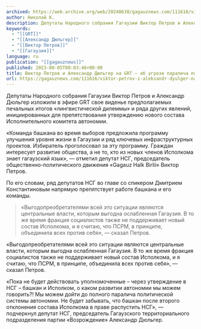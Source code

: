 ```yaml
---
archived: https://web.archive.org/web/20240630/gagauznews.com/111616/viktor-petrov-i-aleksandr-dyulger-na-grt-ob-ugroze-paralicha-politicheskoj-sistemy-gagauzii.html
author: Николай К.
description: Депутаты Народного собрания Гагаузии Виктор Петров и Александр Дюльгер изложили в эфире GRT свое виденье предполагаемых печальных итогов «лингвистической дилеммы» и ряда других явлений, инициированных для препятствования утверждению нового состава Исполнительного комитета автономии. «Команда башкана во время выборов предложила программу улучшения уровня жизни в Гагаузии и ряд ключевых инфраструктурных проектов. Избиратель проголосовал за эту программу. Граждан интересует развитие общества, а не то, кто из новых членов Исполкома знает гагаузский язык», — отметил депутат НСГ, председатель общественно-политического движения «Gagauz Halk Birlii» Виктор Петров. По его словам, ряд депутатов НСГ во главе со спикером Дмитрием Константиновым напрямую препятствует работе башкана и его […]
keywords:
  - "[[GRT]]"
  - "[[Александр Дюльгер]]"
  - "[[Виктор Петров]]"
  - "[[Гагаузия]]"
language: ru
publication: "[[gagauznews]]"
published: 2023-08-05T08:03:46+00:00
title: Виктор Петров и Александр Дюльгер на GRT – об угрозе паралича политической системы Гагаузии
url: https://gagauznews.com/111616/viktor-petrov-i-aleksandr-dyulger-na-grt-ob-ugroze-paralicha-politicheskoj-sistemy-gagauzii.html
---
```


Депутаты Народного собрания Гагаузии Виктор Петров и Александр Дюльгер изложили в эфире GRT свое виденье предполагаемых печальных итогов «лингвистической дилеммы» и ряда других явлений, инициированных для препятствования утверждению нового состава Исполнительного комитета автономии.

«Команда башкана во время выборов предложила программу улучшения уровня жизни в Гагаузии и ряд ключевых инфраструктурных проектов. Избиратель проголосовал за эту программу. Граждан интересует развитие общества, а не то, кто из новых членов Исполкома знает гагаузский язык», — отметил депутат НСГ, председатель общественно-политического движения «Gagauz Halk Birlii» Виктор Петров.

По его словам, ряд депутатов НСГ во главе со спикером Дмитрием Константиновым напрямую препятствует работе башкана и его команды.

> «Выгодопреобретателями всей это ситуации являются центральные власти, которым выгодна ослабленная Гагаузия. В то же время фракция социалистов также не поддерживает новый состав Исполкома, и я считаю, что ПСРМ, в принципе, объединила всех против себя», — сказал Петров.

«Выгодопреобретателями всей это ситуации являются центральные власти, которым выгодна ослабленная Гагаузия. В то же время фракция социалистов также не поддерживает новый состав Исполкома, и я считаю, что ПСРМ, в принципе, объединила всех против себя», — сказал Петров.

«Пока не будет действовать уполномоченные – через утверждение в НСГ – башкан и Исполком, о каком развитии автономии мы можем говорить?! Мы можем дойти до полного паралича политической системы автономии. Не будет забывать, что башкан после второго отклонения состава Исполкома в праве распустить НСГ», — подчеркнул депутат НСГ, председатель Гагаузского территориального подразделения партии «Возрождение» Александр Дюльгер.